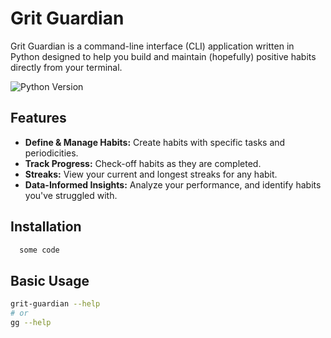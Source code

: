 # Grit Guardian

Grit Guardian is a command-line interface (CLI) application written in Python designed to help you build and maintain (hopefully) positive habits directly from your terminal.

![Python Version](https://img.shields.io/badge/python-3.11+-brightgreen.svg)

## Features

* **Define & Manage Habits:** Create habits with specific tasks and periodicities.
* **Track Progress:** Check-off habits as they are completed.
* **Streaks:** View your current and longest streaks for any habit.
* **Data-Informed Insights:** Analyze your performance, and identify habits you've struggled with.

## Installation

```bash
  some code
```

## Basic Usage

```bash
grit-guardian --help
# or
gg --help
```

